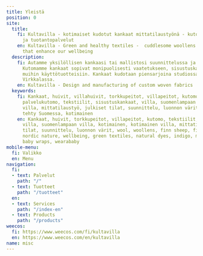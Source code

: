 ```yaml
---
title: Yleistä
position: 0
site:
  title:
    fi: Kultavilla - kotimaiset kudotut kankaat mittatilaustyönä - kutomon suunnittelu-
      ja tuotantopalvelut
    en: Kultavilla - Green and healthy textiles -  cuddlesome woollens and textiles
      that enhance our wellbeing
  description:
    fi: Autamme yksilöllisen kankaasi tai mallistosi suunnittelussa ja tuotannossa.
      Kutomamme kankaat sopivat monipuolisesti vaatetukseen, sisustuskankaiksi tai
      muihin käyttötuotteisiin. Kankaat kudotaan piensarjoina studiossamme Lohjan
      Virkkalassa.
    en: Kultavilla - Design and manufacturing of custom woven fabrics
  keywords:
    fi: Kankaat, huivit, villahuivit, torkkupeitot, villapeitot, kutomo, villakutomo,
      palvelukutomo, tekstiilit, sisustuskankaat, villa, suomenlampaan villa, kotimainen
      villa, mittatilaustyö, julkiset tilat, suunnittelu, luonnon värit, made in Finland,
      tehty Suomessa, kotimainen
    en: Kankaat, huivit, torkkupeitot, villapeitot, kutomo, tekstiilit, sisustuskankaat,
      villa, suomenlampaan villa, kotimainen, kotimainen villa, mittatilaustyö, julkiset
      tilat, suunnittelu, luonnon värit, wool, woollens, finn sheep, finnish design,
      nordic nature, wellbeing, green textiles, natural dyes, indigo, made in Finland,
      baby wraps, wearababy
mobile-menu:
  fi: Valikko
  en: Menu
navigation:
  fi:
  - text: Palvelut
    path: "/"
  - text: Tuotteet
    path: "/tuotteet"
  en:
  - text: Services
    path: "/index-en"
  - text: Products
    path: "/products"
weecos:
  fi: https://www.weecos.com/fi/kultavilla
  en: https://www.weecos.com/en/kultavilla
name: misc
---
```


